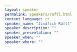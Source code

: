 ```yaml
---
layout: speaker
permalink: speakers/raftl.html
content_language: cz
speaker_name: "Jindřich Ráftl"
speaker_description: ""
speaker_presentation: ""
speaker_when: ""
speaker_where: ""
---
```


